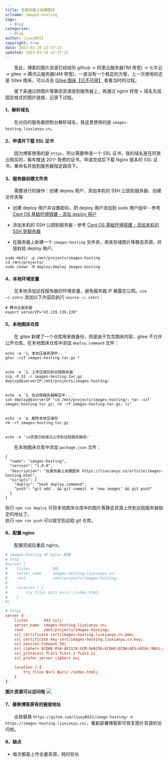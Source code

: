 ```yaml
---
title: 在服务器上自建图床
urlname: images-hosting
tags:
  - Blog
categories:
  - Blog
author: liuxy0551
copyright: true
date: 2023-03-10 22:37:22
updated: 2023-03-10 22:37:22
---
```



&emsp;&emsp;至此，博客的图片资源已经经历 github -> 阿里云服务器(1M 带宽) -> 七牛云 -> gitee -> 腾讯云服务器(4M 带宽)，一直没有一个稳定的方案，上一次使用的还是 Gitee 图床，可以点击 <a href="https://liuxianyu.cn/article/gitee-image-hosting.html" target="_black">Gitee 图床【已不可用】</a> 查看当时的过程。

<!--more-->

&emsp;&emsp;接下来通过把图片等静态资源放到服务器上，再通过 nginx 转发 + 域名生成固定格式的图片链接，记录下过程。


#### 1、解析域名

&emsp;&emsp;在对应的服务器控制台解析域名，我这里使用的是 `images-hosting.liuxianyu.cn`。

#### 2、申请并下载 SSL 证书

&emsp;&emsp;因为博客使用的是 `https`，所以需要申请一个 SSL 证书，我的域名是在阿里云购买的，每年赠送 20个 免费的证书。申请完成后下载 Nginx 版本的 SSL 证书，重命名并放到服务器指定路径下。

#### 3、服务器创建文件夹

&emsp;&emsp;需要进行的操作：创建 deploy 用户、添加本机的 SSH 公钥到服务器、创建文件夹等

- 创建 deploy 用户并设置密码，把 deploy 用户添加到 sudo 用户组中 - 参考 [Cent OS 基础环境搭建 - 添加 deploy 用户](https://liuxianyu.cn/article/cent-os-base.html#%E4%BA%8C-%E6%B7%BB%E5%8A%A0%E6%9C%AC%E6%9C%BA%E7%9A%84-ssh-%E5%88%B0%E6%9C%8D%E5%8A%A1%E5%99%A8)

- 添加本机的 SSH 公钥到服务器 - 参考 [Cent OS 基础环境搭建 - 添加本机的 SSH 到服务器](https://liuxianyu.cn/article/cent-os-base.html#%E4%BA%8C-%E6%B7%BB%E5%8A%A0%E6%9C%AC%E6%9C%BA%E7%9A%84-ssh-%E5%88%B0%E6%9C%8D%E5%8A%A1%E5%99%A8)

- 在服务器上新建一个 `images-hosting` 文件夹，用来存储图片等静态资源，并授权给 deploy 用户。

``` shell
sudo mkdir -p /mnt/projects/images-hosting
cd /mnt/projects/
sudo chown -R deploy:deploy images-hosting
```

#### 4、本地环境变量

&emsp;&emsp;在本地添加远程服务器的环境变量，避免服务器 IP 暴露在公网。`vim ~/.zshrc` 添加以下内容后执行 `source ~/.zshrc`：

```
# 腾讯云服务器
export serverIP="43.139.139.139"
```

#### 5、本地图床仓库

&emsp;&emsp;在 gitee 新建了一个仓库用来做备份，但是由于包含图床内容，gitee 不允许公开仓库。在本地图床仓库中添加 `deploy.command` 文件：

```
echo -e '1、本地压缩资源中...'
gtar -czf images-hosting.tar.gz *


echo -e '2、上传压缩包到远程服务器'
scp -P 22 -r images-hosting.tar.gz deploy@$serverIP:/mnt/projects/images-hosting/


echo -e '3、在远程服务器解压中...'
ssh deploy@$serverIP "cd /mnt/projects/images-hosting/; tar -xzf images-hosting.tar.gz; rm -rf images-hosting.tar.gz; ls"


echo -e '4、删除本地压缩包'
rm -rf images-hosting.tar.gz


echo -e '\n资源已经成功上传到远程服务器啦~'
```

&emsp;&emsp;在本地图床仓库中添加 `package.json` 文件：

```
{
  "name": "images-hosting",
  "version": "1.0.0",
  "description": "在服务器上自建图床 https://liuxianyu.cn/article/images-hosting.html",
  "scripts": {
    "deploy": "bash deploy.command",
    "push": "git add . && git commit -m 'new images' && git push"
  }
}
```

执行 `npm run deploy` 可将本地图床仓库中的图片等静态资源上传到远程服务器指定的地址了。  
执行 `npm run push` 可以提交到远程 git 仓库。

#### 6、配置 nginx

&emsp;&emsp;配置完成后重启 nginx。

``` images-hosting.conf
# images-hosting 的 nginx 配置
# http
#server {
#    listen          80;
#    server_name     images-hosting.liuxianyu.cn;
#    root            /mnt/projects/images-hosting;
#
#    location / {
#        try_files $uri $uri/ /index.html;
#    }
#}

# https
server {
    listen       443 ssl;
    server_name  images-hosting.liuxianyu.cn;
    root         /mnt/projects/images-hosting;
    ssl_certificate cert/images-hosting.liuxianyu.cn.pem;
    ssl_certificate_key cert/images-hosting.liuxianyu.cn.key;
    ssl_session_timeout 5m;
    ssl_ciphers ECDHE-RSA-AES128-GCM-SHA256:ECDHE:ECDH:AES:HIGH:!NULL:!aNULL:!MD5:!ADH:!RC4;
    ssl_protocols TLSv1 TLSv1.1 TLSv1.2;
    ssl_prefer_server_ciphers on;

    location / {
        try_files $uri $uri/ /index.html;
    }
}
```

**图片资源可以访问啦**
![](https://images-hosting.liuxianyu.cn/comment-bg.png)

#### 7、替换博客原有的链接地址

&emsp;&emsp;全局替换 `https://gitee.com/liuxy0551/image-hosting/` -> `https://images-hosting.liuxianyu.cn/`，重新部署博客即可恢复图片资源的访问啦。

#### 8、缺点

- 每次都是上传全量资源，耗时较长
